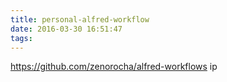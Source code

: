```yaml
---
title: personal-alfred-workflow
date: 2016-03-30 16:51:47
tags:
---
```


https://github.com/zenorocha/alfred-workflows
ip 